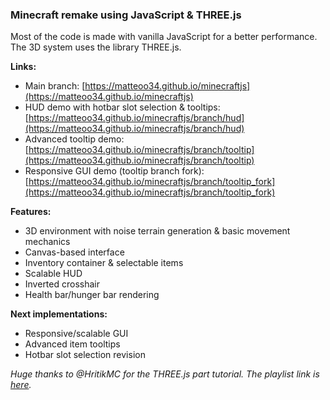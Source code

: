 ### Minecraft remake using JavaScript & THREE.js

Most of the code is made with vanilla JavaScript for a better performance.  
The 3D system uses the library THREE.js.  

**Links:**
- Main branch: [https://matteoo34.github.io/minecraftjs](https://matteoo34.github.io/minecraftjs)
- HUD demo with hotbar slot selection & tooltips: [https://matteoo34.github.io/minecraftjs/branch/hud](https://matteoo34.github.io/minecraftjs/branch/hud)
- Advanced tooltip demo: [https://matteoo34.github.io/minecraftjs/branch/tooltip](https://matteoo34.github.io/minecraftjs/branch/tooltip)
- Responsive GUI demo (tooltip branch fork): [https://matteoo34.github.io/minecraftjs/branch/tooltip_fork](https://matteoo34.github.io/minecraftjs/branch/tooltip_fork)

**Features:**
+ 3D environment with noise terrain generation & basic movement mechanics
+ Canvas-based interface
+ Inventory container & selectable items
+ Scalable HUD
+ Inverted crosshair
+ Health bar/hunger bar rendering

**Next implementations:**
+ Responsive/scalable GUI
+ Advanced item tooltips
+ Hotbar slot selection revision

*Huge thanks to @HritikMC for the THREE.js part tutorial. The playlist link is [here](https://www.youtube.com/playlist?list=PLEtXCX1lakbhq_01JKJILx90wLfdwrJig).*